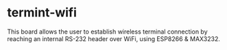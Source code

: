 # termint-wifi
This board allows the user to establish wireless terminal connection by reaching an internal RS-232 header over WiFi, using ESP8266 &amp; MAX3232.
